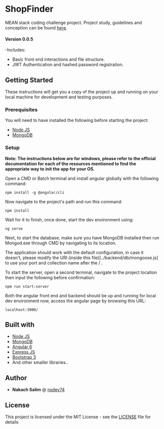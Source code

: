 # ShopFinder

MEAN stack coding challenge project.
Project study, guidelines and conception can be found [here](https://docs.google.com/document/d/1F0iZQ5LoI4vWC4NqgxOGogGbodKx6wFHQ4nOXTAwNNQ/edit#).

#### Version 0.0.5

-Includes:
* Basic front end interactions and file structure.
* JWT Authentication and hashed password registration.

## Getting Started

These instructions will get you a copy of the project up and running on your local machine for development and testing purposes.

### Prerequisites

You will need to have installed the following before starting the project:

* [Node JS](https://nodejs.org/en/)
* [MongoDB](https://www.mongodb.com/)

### Setup

**Note: The instructions below are for windows, please refer to the official documentation for each of the resources mentioned to find the appropriate way to init the app for your OS.**



Open a CMD or Batch terminal and install angular globally with the following command:

```
npm install -g @angular/cli
```

Now navigate to the project's path and run this command:

```
npm install
```

Wait for it to finish, once done, start the dev environment using:

```
ng serve
```

Next, to start the database, make sure you have MongoDB installed then run Mongod.exe through CMD by navigating to its location.

The application should work with the default configuration, in case it doesn't, please modify the URI (inside this file)[../backend/db/mongoose.js] to use your port and collection name after the / .

To start the server, open a second terminal, navigate to the project location then input the following before confirmation:

```
npm run start:server
```

Both the angular front end and backend should be up and running for local dev environment now, access the angular page by browsing this URL:

```
localhost:3000/
```

## Built with

* [Node JS](https://nodejs.org/en/)
* [MongoDB](https://www.mongodb.com/)
* [Angular 6](https://angular.io/)
* [Express JS](https://expressjs.com/)
* [Bootstrap 3](https://getbootstrap.com/docs/3.3/)
* And other smaller libraries..

## Author

* **Nakach Salim** @ [nsdev74](https://github.com/nsdev74)

## License

This project is licensed under the MIT License - see the [LICENSE](LICENSE) file for details
